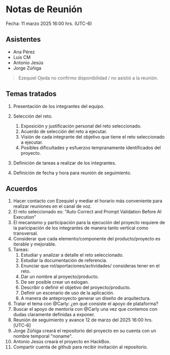# Notas de Reunión
Fecha: 11 marzo 2025 16:00 hrs. (UTC-6)

## Asistentes
- Ana Pérez
- Luis CM
- Antonio Jesús
- Jorge Zúñiga

> Ezequiel Ojeda no confirmo disponibilidad / no asistió a la reunión.

## Temas tratados

1. Presentación de los integrantes del equipo.
2. Selección del reto.
    1. Exposición y justificación personal del reto seleccionado.
    2. Acuerdo de selección del reto a ejecutar.
    3. Visión de cada integrante del objetivo que tiene el reto seleccionado a ejecutar.
    4. Posibles dificultades y esfuerzos tempranamente identificados del proyecto.

3. Definición de tareas a realizar de los integrantes.
4. Definición de fecha y hora para reunión de seguimiento.

## Acuerdos

1. Hacer contacto con Ezequiel y mediar el horario más conveniente para realizar reuniones en el canal de voz.
2. El reto seleccionado es: "Auto Correct and Prompt Validation Before AI Execution"
3. El mecanismo y participación para la ejecución del proyecto requiere de la paricipación de los integrantes de manera tanto vertical como transversal.
4. Considerar que cada elemento/componente del producto/proyecto es iterable y mejorable.
5. Tareas:
    1. Estudiar y analizar a detalle el reto seleccionado.
    2. Estudiar la documentación de referencia.
    3. Enunciar que rol/aportaciones/actividades/ consideras tener en el reto.
    4. Dar un nombre al proyecto/producto.
    5. De ser posible crear un eslogan.
    6. Describir o definir el objetivo del proyecto/producto.
    7. Definir un escenario de uso de la aplicación.
    8. A manera de anteproyecto generar un diseño de arquitectura.
6. Tratar el tema con @Carly: ¿en qué consiste el apoyo de plataforma?
7. Buscar el apoyo de mentoría con @Carly una vez que contemos con dudas claramente definidas a exponer.
8. Reunión de seguimiento y avance 12 de marzo del 2025 16:00 hrs. [UTC-6]
9. Jorge Zúñiga creará el repositorio del proyecto en su cuenta con un nombre temporal "noname".
10. Antonio Jesús creará el proyecto en HackBox.
11. Compartir cuenta de github para recibir invitación al repositorio.
